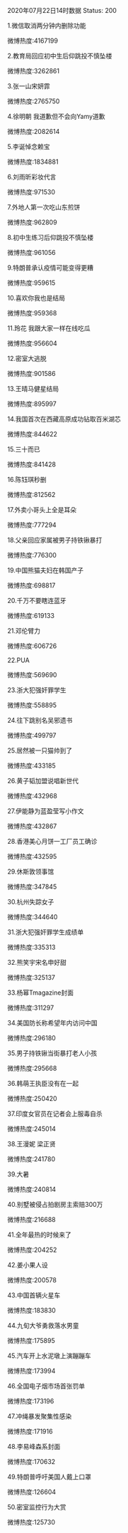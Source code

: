 2020年07月22日14时数据
Status: 200

1.微信取消两分钟内删除功能

微博热度:4167199

2.教育局回应初中生后仰跳投不慎坠楼

微博热度:3262861

3.张一山宋妍霏

微博热度:2765750

4.徐明朝 我道歉但不会向Yamy道歉

微博热度:2082614

5.李诞悼念赖宝

微博热度:1834881

6.刘雨昕彩妆代言

微博热度:971530

7.外地人第一次吃山东煎饼

微博热度:962809

8.初中生练习后仰跳投不慎坠楼

微博热度:961056

9.特朗普承认疫情可能变得更糟

微博热度:959615

10.喜欢你我也是结局

微博热度:959368

11.玲花 我跟大家一样在线吃瓜

微博热度:956604

12.密室大逃脱

微博热度:901586

13.王晴马健星结局

微博热度:895997

14.我国首次在西藏高原成功钻取百米湖芯

微博热度:844622

15.三十而已

微博热度:841428

16.陈钰琪秒删

微博热度:812562

17.外卖小哥头上全是耳朵

微博热度:777294

18.父亲回应家属被男子持铁锹暴打

微博热度:776300

19.中国熊猫夫妇在韩国产子

微博热度:698817

20.千万不要瞎连蓝牙

微博热度:619133

21.邓伦臂力

微博热度:606726

22.PUA

微博热度:569690

23.浙大犯强奸罪学生

微博热度:558895

24.往下跳别名吴邪遗书

微博热度:499797

25.居然被一只猫帅到了

微博热度:433185

26.黄子韬加盟说唱新世代

微博热度:432968

27.伊能静为蓝盈莹写小作文

微博热度:432867

28.香港美心月饼一工厂员工确诊

微博热度:432595

29.休斯敦领事馆

微博热度:347845

30.杭州失踪女子

微博热度:344640

31.浙大犯强奸罪学生成绩单

微博热度:335313

32.熊笑宇宋名申好甜

微博热度:325137

33.杨幂Tmagazine封面

微博热度:311297

34.美国防长称希望年内访问中国

微博热度:296180

35.男子持铁锹当街暴打老人小孩

微博热度:295668

36.韩萌王执臣没有在一起

微博热度:250420

37.印度女官员在记者会上服毒自杀

微博热度:245014

38.王漫妮 梁正贤

微博热度:241780

39.大暑

微博热度:240814

40.别墅被侵占拍剧房主索赔300万

微博热度:216688

41.全年最热的时候来了

微博热度:204252

42.姜小果人设

微博热度:200578

43.中国首辆火星车

微博热度:183830

44.九旬大爷勇救落水男童

微博热度:175895

45.汽车开上水泥墩上演蹦蹦车

微博热度:173994

46.全国电子烟市场首张罚单

微博热度:173196

47.冲绳暴发聚集性感染

微博热度:171916

48.李易峰森系封面

微博热度:170632

49.特朗普呼吁美国人戴上口罩

微博热度:126604

50.密室监控行为大赏

微博热度:125730

